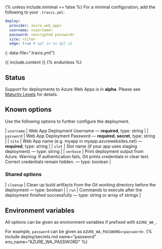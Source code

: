 {% unless include.minimal == false %}
For a minimal configuration, add the following to your `.travis.yml`:

```yaml
deploy:
  provider: azure_web_apps
  username: <username>
  password: <encrypted password>
  site: <site>
  edge: true # opt in to dpl v2
```
{: data-file=".travis.yml"}



{{ include.content }}
{% endunless %}

## Status

Support for deployments to Azure Web Apps is in **alpha**. Please see [Maturity Levels](/user/deployment-v2#maturity-levels) for details.
## Known options

Use the following options to further configure the deployment.

| `username` | Web App Deployment Username &mdash; **required**, type: string |
| `password` | Web App Deployment Password &mdash; **required**, **secret**, type: string |
| `site` | Web App name (e.g. myapp in myapp.azurewebsites.net) &mdash; **required**, type: string |
| `slot` | Slot name (if your app uses staging deployment) &mdash; type: string |
| `verbose` | Print deployment output from Azure. Warning: If authentication fails, Git prints credentials in clear text. Correct credentials remain hidden. &mdash; type: boolean |

### Shared options

| `cleanup` | Clean up build artifacts from the Git working directory before the deployment &mdash; type: boolean |
| `run` | Commands to execute after the deployment finished successfully &mdash; type: string or array of strings |

## Environment variables

All options can be given as environment variables if prefixed with `AZURE_WA_`.

For example, `password` can be given as `AZURE_WA_PASSWORD=<password>`.
{% include deploy/secrets.md name="password" env_name="AZURE_WA_PASSWORD" %}